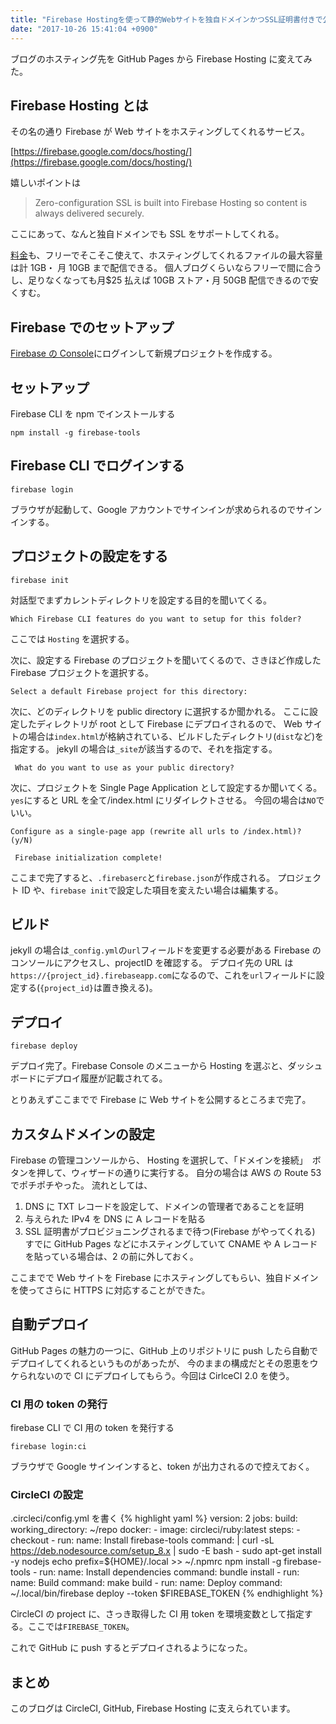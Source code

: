 ```yaml
---
title: "Firebase Hostingを使って静的Webサイトを独自ドメインかつSSL証明書付きで公開する"
date: "2017-10-26 15:41:04 +0900"
---
```


ブログのホスティング先を GitHub Pages から Firebase Hosting に変えてみた。

## Firebase Hosting とは

その名の通り Firebase が Web サイトをホスティングしてくれるサービス。

[https://firebase.google.com/docs/hosting/](https://firebase.google.com/docs/hosting/)

嬉しいポイントは

> Zero-configuration SSL is built into Firebase Hosting so content is always delivered securely.

ここにあって、なんと独自ドメインでも SSL をサポートしてくれる。

[料金](https://firebase.google.com/pricing/)も、フリーでそこそこ使えて、ホスティングしてくれるファイルの最大容量は計 1GB・
月 10GB まで配信できる。
個人ブログくらいならフリーで間に合うし、足りなくなっても月$25 払えば 10GB ストア・月 50GB 配信できるので安くすむ。

## Firebase でのセットアップ

[Firebase の Console](https://console.firebase.google.com/)にログインして新規プロジェクトを作成する。

## セットアップ

Firebase CLI を npm でインストールする

```
npm install -g firebase-tools
```

## Firebase CLI でログインする

```
firebase login
```

ブラウザが起動して、Google アカウントでサインインが求められるのでサインインする。

## プロジェクトの設定をする

```
firebase init
```

対話型でまずカレントディレクトリを設定する目的を聞いてくる。

```
Which Firebase CLI features do you want to setup for this folder?
```

ここでは `Hosting` を選択する。

次に、設定する Firebase のプロジェクトを聞いてくるので、さきほど作成した Firebase プロジェクトを選択する。

```
Select a default Firebase project for this directory:
```

次に、どのディレクトリを public directory に選択するか聞かれる。
ここに設定したディレクトリが root として Firebase にデプロイされるので、
Web サイトの場合は`index.html`が格納されている、ビルドしたディレクトリ(`dist`など)を指定する。
jekyll の場合は`_site`が該当するので、それを指定する。

```
 What do you want to use as your public directory?
```

次に、プロジェクトを Single Page Application として設定するか聞いてくる。
`yes`にすると URL を全て/index.html にリダイレクトさせる。
今回の場合は`NO`でいい。

```
Configure as a single-page app (rewrite all urls to /index.html)? (y/N)
```

```
 Firebase initialization complete!
```

ここまで完了すると、`.firebaserc`と`firebase.json`が作成される。
プロジェクト ID や、`firebase init`で設定した項目を変えたい場合は編集する。

## ビルド

jekyll の場合は`_config.yml`の`url`フィールドを変更する必要がある
Firebase のコンソールにアクセスし、projectID を確認する。
デプロイ先の URL は`https://{project_id}.firebaseapp.com`になるので、これを`url`フィールドに設定する(`{project_id}`は置き換える)。

## デプロイ

```
firebase deploy
```

デプロイ完了。Firebase Console のメニューから Hosting を選ぶと、ダッシュボードにデプロイ履歴が記載されてる。

とりあえずここまでで Firebase に Web サイトを公開するところまで完了。

## カスタムドメインの設定

Firebase の管理コンソールから、 Hosting を選択して、「ドメインを接続」　ボタンを押して、ウィザードの通りに実行する。
自分の場合は AWS の Route 53 でポチポチやった。
流れとしては、

1.  DNS に TXT レコードを設定して、ドメインの管理者であることを証明
2.  与えられた IPv4 を DNS に A レコードを貼る
3.  SSL 証明書がプロビジョニングされるまで待つ(Firebase がやってくれる)
    すでに GitHub Pages などにホスティングしていて CNAME や A レコードを貼っている場合は、2 の前に外しておく。

ここまでで Web サイトを Firebase にホスティングしてもらい、独自ドメインを使ってさらに HTTPS に対応することができた。

## 自動デプロイ

GitHub Pages の魅力の一つに、GitHub 上のリポジトリに push したら自動でデプロイしてくれるというものがあったが、
今のままの構成だとその恩恵をウケられないので CI にデプロイしてもらう。今回は CirlceCI 2.0 を使う。

### CI 用の token の発行

firebase CLI で CI 用の token を発行する

```
firebase login:ci
```

ブラウザで Google サインインすると、token が出力されるので控えておく。

### CircleCI の設定

.circleci/config.yml を書く
{% highlight yaml %}
version: 2
jobs:
build:
working_directory: ~/repo
docker: - image: circleci/ruby:latest
steps: - checkout - run:
name: Install firebase-tools
command: |
curl -sL https://deb.nodesource.com/setup_8.x | sudo -E bash -
sudo apt-get install -y nodejs
echo prefix=${HOME}/.local >> ~/.npmrc
npm install -g firebase-tools - run:
name: Install dependencies
command: bundle install - run:
name: Build
command: make build - run:
name: Deploy
command: ~/.local/bin/firebase deploy --token $FIREBASE_TOKEN
{% endhighlight %}

CircleCI の project に、さっき取得した CI 用 token を環境変数として指定する。ここでは`FIREBASE_TOKEN`。

これで GitHub に push するとデプロイされるようになった。

## まとめ

このブログは CircleCI, GitHub, Firebase Hosting に支えられています。

